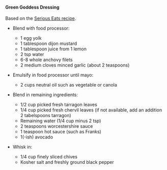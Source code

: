 #### Green Goddess Dressing

Based on the
[Serious Eats recipe](http://www.seriouseats.com/recipes/2012/06/classic-green-goddess-dressing-recipe.html).

* Blend with food processor:
  - 1 egg yolk
  - 1 tablespoon dijon mustard
  - 1 tablespoon juice from 1 lemon
  - 2 tsp water
  - 6-8 whole anchovy filets
  - 2 medium cloves minced garlic (about 2 teaspoons)

* Emulsify in food processor until mayo:
  - 2 cups neutral oil such as vegetable or canola

* Blend in remaining ingredients:
  - 1/2 cup picked fresh tarragon leaves
  - 1/4 cup picked fresh chervil leaves (if not available, add an
    addition 2 tabelspoons tarragon)
  - Remaining water (1/4 cup minus 2 tsp)
  - 2 teaspoons worcestershire sauce
  - 1 teaspoon hot sauce (such as Franks)
  - 1(-ish) avocado

* Whisk in:
  - 1/4 cup finely sliced chives
  - Kosher salt and freshly ground black pepper
